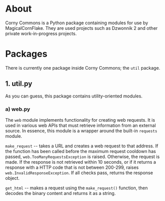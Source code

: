 # About
Corny Commons is a Python package containing modules for use by MagicalCornFlake. They are used projects such as Dzwonnik 2 and other private work-in-progress projects.

# Packages
There is currently one package inside Corny Commons; the `util` package. 

## 1. util.py
As you can guess, this package contains utility-oriented modules.

### a) web.py
The `web` module implements functionality for creating web requests. It is used in various web APIs that must retrieve information from an external source. In essence, this module is a wrapper around the built-in `requests` module.

`make_request` -- takes a URL and creates a web request to that address. If the function has been called before the maximum request cooldown has passed, `web.TooManyRequestsException` is raised. Otherwise, the request is made. If the response is not retrieved within 10 seconds, or if it returns a response with a HTTP code that is not between 200-299, raises `web.InvalidResponseException`. If all checks pass, returns the response object.

`get_html` -- makes a request using the `make_request()` function, then decodes the binary content and returns it as a string.